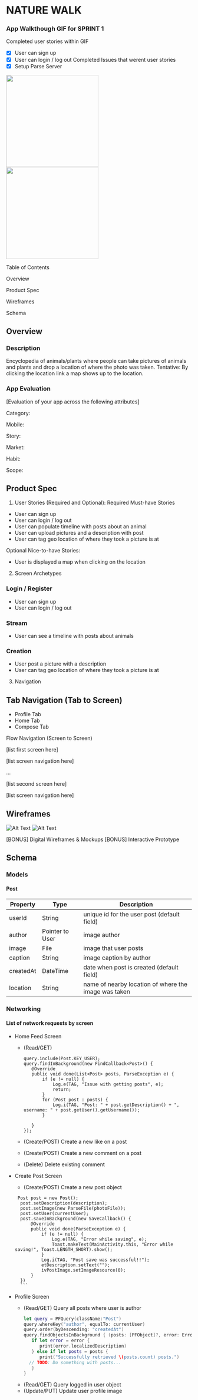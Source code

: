 # NATURE WALK

### App Walkthough GIF for SPRINT 1

Completed user stories within GIF
- [x] User can sign up
- [x] User can login / log out
Completed Issues that werent user stories
- [x] Setup Parse Server

<img src="https://i.imgur.com/nZBjXta.gif" width=250><br>
<img src="https://github.com/NatureEncyclopedia/NatureEncyclopedia/blob/main/NatureEncyclopedia.gif" width=250><br>

Table of Contents

Overview

Product Spec

Wireframes

Schema

## Overview

### Description
Encyclopedia of animals/plants where people can take pictures of animals and plants and drop a location of where the photo was taken. Tentative: By clicking the location link a map shows up to the location.

### App Evaluation
[Evaluation of your app across the following attributes]

Category:

Mobile:

Story:

Market:

Habit:

Scope:

## Product Spec
1. User Stories (Required and Optional):
Required Must-have Stories

- User can sign up
- User can login / log out
- User can populate timeline with posts about an animal
- User can upload pictures and a description with post
- User can tag geo location of where they took a picture is at

Optional Nice-to-have Stories:
- User is displayed a map when clicking on the location


2. Screen Archetypes

### Login / Register

- User can sign up
- User can login / log out

### Stream
- User can see a timeline with posts about animals

### Creation

- User post a picture with a description
- User can tag geo location of where they took a picture is at

3. Navigation

## Tab Navigation (Tab to Screen)

- Profile Tab
- Home Tab
- Compose Tab

Flow Navigation (Screen to Screen)

[list first screen here]

[list screen navigation here]

…

[list second screen here]

[list screen navigation here]


## Wireframes
![Alt Text](https://github.com/NatureEncyclopedia/NatureEncyclopedia/blob/main/WireFrame1.PNG)
![Alt Text](https://github.com/NatureEncyclopedia/NatureEncyclopedia/blob/main/Wireframe2.PNG)


[BONUS] Digital Wireframes & Mockups
[BONUS] Interactive Prototype
## Schema 
### Models
#### Post

   | Property      | Type     | Description |
   | ------------- | -------- | ------------|
   | userId        | String   | unique id for the user post (default field) |
   | author        | Pointer to User| image author |
   | image         | File     | image that user posts |
   | caption       | String   | image caption by author |
   | createdAt     | DateTime | date when post is created (default field) |
   | location      | String   | name of nearby location of where the image was taken |

### Networking
#### List of network requests by screen
   - Home Feed Screen
      - (Read/GET) 
         ```ParseQuery<Post> query = ParseQuery.getQuery(Post.class);
        query.include(Post.KEY_USER);
        query.findInBackground(new FindCallback<Post>() {
            @Override
            public void done(List<Post> posts, ParseException e) {
                if (e != null) {
                    Log.e(TAG, "Issue with getting posts", e);
                    return;
                }
                for (Post post : posts) {
                    Log.i(TAG, "Post: " + post.getDescription() + ", username: " + post.getUser().getUsername());
                }

            }
        });
        ```
    
      - (Create/POST) Create a new like on a post
      
      - (Create/POST) Create a new comment on a post
      
      - (Delete) Delete existing comment
  
  - Create Post Screen
      - (Create/POST) Create a new post object
      ```
       Post post = new Post();
        post.setDescription(description);
        post.setImage(new ParseFile(photoFile));
        post.setUser(currentUser);
        post.saveInBackground(new SaveCallback() {
            @Override
            public void done(ParseException e) {
                if (e != null) {
                    Log.e(TAG, "Error while saving", e);
                    Toast.makeText(MainActivity.this, "Error while saving!", Toast.LENGTH_SHORT).show();
                }
                Log.i(TAG, "Post save was successful!!");
                etDescription.setText("");
                ivPostImage.setImageResource(0);
            }
        })
        ```
   - Profile Screen
      - (Read/GET) Query all posts where user is author
         ```swift
         let query = PFQuery(className:"Post")
         query.whereKey("author", equalTo: currentUser)
         query.order(byDescending: "createdAt")
         query.findObjectsInBackground { (posts: [PFObject]?, error: Error?) in
            if let error = error { 
               print(error.localizedDescription)
            } else if let posts = posts {
               print("Successfully retrieved \(posts.count) posts.")
           // TODO: Do something with posts...
            }
         }
         ```
      - (Read/GET) Query logged in user object
      - (Update/PUT) Update user profile image
